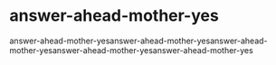 # answer-ahead-mother-yes
answer-ahead-mother-yesanswer-ahead-mother-yesanswer-ahead-mother-yesanswer-ahead-mother-yesanswer-ahead-mother-yes
